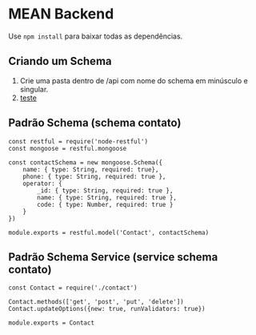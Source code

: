 # MEAN Backend

Use `npm install` para baixar todas as dependências.


## Criando um Schema
1. Crie uma pasta dentro de /api com nome do schema em minúsculo e singular.
2. [teste](#padrão-schema-service-service-schema-contato)

## Padrão Schema (schema contato)
```
const restful = require('node-restful')
const mongoose = restful.mongoose

const contactSchema = new mongoose.Schema({
    name: { type: String, required: true},
    phone: { type: String, required: true },
    operator: {
        _id: { type: String, required: true },
        name: { type: String, required: true },
        code: { type: Number, required: true }
    }
})

module.exports = restful.model('Contact', contactSchema)
```

## Padrão Schema Service (service schema contato)
```
const Contact = require('./contact')

Contact.methods(['get', 'post', 'put', 'delete'])
Contact.updateOptions({new: true, runValidators: true})

module.exports = Contact
```